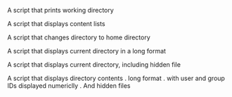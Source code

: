 A script that prints working directory

A script that displays content lists

A script that changes directory to home directory

A script that displays current directory in a long format

A script that displays current directory, including hidden file

A script that displays directory contents
	. long format
	. with user and group IDs displayed numericlly
	. And hidden files
